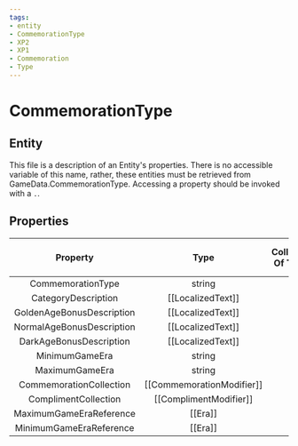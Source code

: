 ```yaml
---
tags:
- entity
- CommemorationType
- XP2
- XP1
- Commemoration
- Type
---
```

# CommemorationType
## Entity
This file is a description of an Entity's properties. There is no accessible variable of this name, rather, these entities must be retrieved from GameData.CommemorationType. Accessing a property should be invoked with a `.`.
## Properties
|	Property	|	Type	|	Collection Of Type?	|	May Be Nil?	|	Default	|	References	|	Key	|	Notes	|
|	:-:	|	:-:	|	:-:	|	:-:	|	:-:	|	:-:	|	:-:	|	-:	|
|	CommemorationType	|	string	|		|		|		|		|	✓	|	|
|	CategoryDescription	|	[[LocalizedText]]	|		|	✓	|		|		|		|	|
|	GoldenAgeBonusDescription	|	[[LocalizedText]]	|		|	✓	|		|		|		|	|
|	NormalAgeBonusDescription	|	[[LocalizedText]]	|		|	✓	|		|		|		|	|
|	DarkAgeBonusDescription	|	[[LocalizedText]]	|		|	✓	|		|		|		|	|
|	MinimumGameEra	|	string	|		|	✓	|		|	[[Era]].EraType	|		|	|
|	MaximumGameEra	|	string	|		|	✓	|		|	[[Era]].EraType	|		|	|
|	CommemorationCollection	|	[[CommemorationModifier]]	|	✓	|	✓	|		|		|		|	|
|	ComplimentCollection	|	[[ComplimentModifier]]	|	✓	|	✓	|		|		|		|	|
|	MaximumGameEraReference	|	[[Era]]	|		|	✓	|		|		|		|	|
|	MinimumGameEraReference	|	[[Era]]	|		|	✓	|		|		|		|	|
